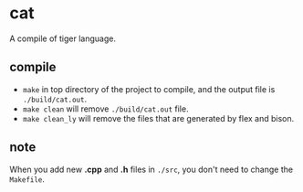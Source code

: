 # cat

A compile of tiger language.


## compile

* `make` in top directory of the project to compile, and the output file is `./build/cat.out`.
* `make clean` will remove `./build/cat.out` file.
* `make clean_ly` will remove the files that are generated by flex and bison.

## note

When you add new **.cpp** and **.h** files in `./src`, you don't need to change the `Makefile`.